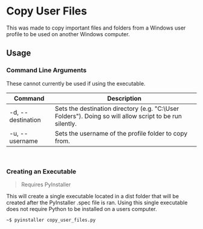 # Copy User Files

This was made to copy important files and folders from a Windows user profile to be used on another Windows computer.

## Usage

### Command Line Arguments

These cannot currently be used if using the executable.

|Command            |Description                                                                                                |
|-------------------|-----------------------------------------------------------------------------------------------------------|
|-d, --destination  | Sets the destination directory (e.g. "C:\\User Folders"). Doing so will allow script to be run silently.  |
|-u, --username     | Sets the username of the profile folder to copy from.                                                     |

<br>

### Creating an Executable

>Requires PyInstaller

This will create a single executable located in a dist folder that will be created after the PyInstaller .spec file is ran. Using this single executable does not require Python to be installed on a users computer.

```shell
~$ pyinstaller copy_user_files.py
```
